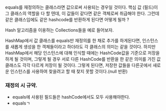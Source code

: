 equals를 재정의하는 클래스라면 값으로써 사용되는 경우일 것이다. 핵심 값 (필드)이 그 클래스의 역할을 다 할 텐데, 이 값들이 같다면 같은 객체로써 취급해야 한다. 그런데 같은 클래스임에도 같은 hashcode를 반환하게 된다면 어떻게 될까 ?

Hash 알고리즘을 이용하는 Collections들을 예로 들어보자.

HashMap에서 값 클래스를 equals만 재정의를 한 채로 추가를 하게된다면, 인스턴스를 새롭게 생성을 한 객체들이라고 하더라도 각 클래스의 의미는 같을 것이다. 하지만 HashMap에서 해당 인스턴스에 대해 인식할 때에는 HashCode값을 기준으로 저장을 하게 될 것이며, 그렇게 될 경우 서로 다른 HashCode를 반환을 한 같은 의미를 가진 값 클래스도 각각 다르게 저장이 될 것이다. 그렇게 된다면, 저장한 값들을 다른곳에서 새로운 인스턴스를 사용하여 찾을려고 할 때 찾지 못할 것이다.(null 반환)

### 재정의 시 규약.
- equals에 사용된 필드들은 hashCode에서도 모두 사용해야한다.
- equalsㄱ